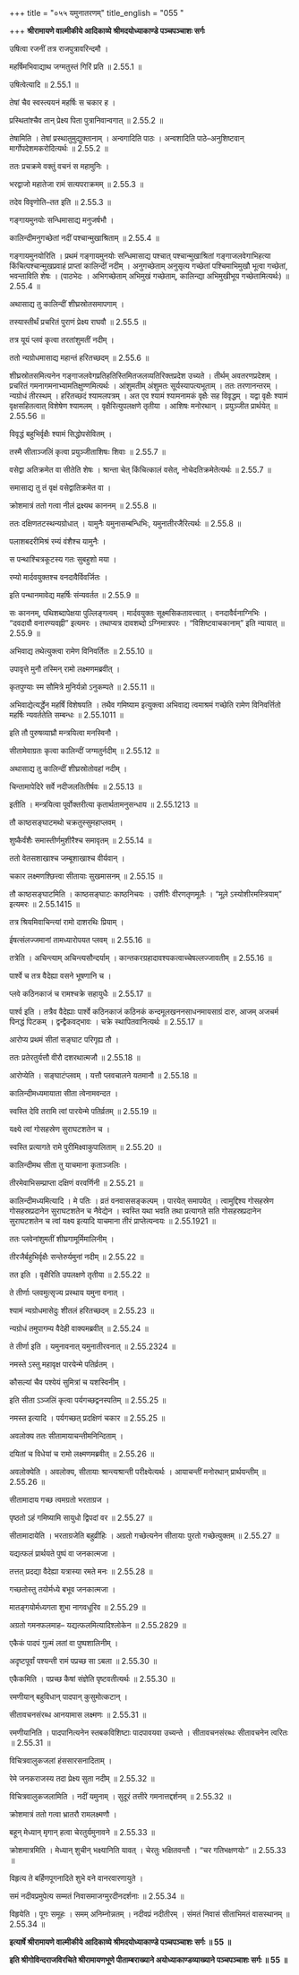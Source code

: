 +++
title = "०५५ यमुनातरणम्"
title_english = "055 "

+++
**श्रीरामायणे वाल्मीकीये आदिकाव्ये श्रीमदयोध्याकाण्डे पञ्चपञ्चाशः सर्गः**

उषित्वा रजनीं तत्र राजपुत्रावरिन्दमौ ।

महर्षिमभिवाद्याथ जग्मतुस्तं गिरिं प्रति ॥ 2.55.1 ॥

उषित्वेत्यादि ॥ 2.55.1 ॥

तेषां चैव स्वस्त्ययनं महर्षिः स चकार ह ।

प्रस्थितांश्चैव तान् प्रेक्ष्य पिता पुत्रानिवान्वगात् ॥ 2.55.2 ॥

तेषामिति । तेषां प्रस्थातुमुद्युक्तानाम् । अन्वगादिति पाठः । अन्वशादिति पाठे–अनुशिष्टवान् मार्गोपदेशमकरोदित्यर्थः ॥ 2.55.2 ॥

ततः प्रचक्रमे वक्तुं वचनं स महामुनिः ।

भरद्वाजो महातेजा रामं सत्यपराक्रमम् ॥ 2.55.3 ॥

तदेव विवृणोति–तत इति ॥ 2.55.3 ॥

गङ्गायमुनयोः सन्धिमासाद्य मनुजर्षभौ ।

कालिन्दीमनुगच्छेतां नदीं पश्चान्मुखाश्रिताम् ॥ 2.55.4 ॥

गङ्गायमुनयोरिति । प्रथमं गङ्गायमुनयोः सन्धिमासाद्य पश्चात् पश्चान्मुखाश्रितां गङ्गाजलवेगाभिहत्या किंचित्पश्चान्मुखप्रवाहं प्राप्तां कालिन्दीं नदीम् । अनुगच्छेताम् अनुसृत्य गच्छेतां पश्चिमाभिमुखौ भूत्वा गच्छेतां, भवन्ताविति शेषः । (पाठभेदः । अभिगच्छेताम् अभिमुखं गच्छेताम्, कालिन्द्या अभिमुखीभूय गच्छेतामित्यर्थः) ॥ 2.55.4 ॥

अथासाद्य तु कालिन्दीं शीघ्रस्रोतसमापगाम् ।

तस्यास्तीर्थं प्रचरितं पुराणं प्रेक्ष्य राघवौ ॥ 2.55.5 ॥

तत्र यूयं प्लवं कृत्वा तरतांशुमतीं नदीम् ।

ततो न्यग्रोधमासाद्य महान्तं हरितच्छदम् ॥ 2.55.6 ॥

शीघ्रस्रोतसमित्यनेन गङ्गाजलवेगप्रतिहतिस्तिमितजलव्यतिरिक्तप्रदेश उच्यते । तीर्थम् अवतरणप्रदेशम् । प्रचरितं गमनागमनाभ्यामतिक्षुण्णमित्यर्थः । आंशुमतीम् अंशुमतः सूर्यस्यापत्यभूताम् । ततः तरणानन्तरम् । न्यग्रोधं तीरस्थम् । हरितच्छदं श्यामलपत्रम् । अत एव श्यामं श्यामनामकं वृक्षैः सह विवृद्धम् । यद्वा वृक्षैः श्यामं वृक्षसहितत्वात् विशेषेण श्यामलम् । वृक्षैरित्युपलक्षणे तृतीया । आशिषः मनोरथान् । प्रयुञ्जीत प्रार्थयेत् ॥ 2.55.56 ॥

विवृद्धं बहुभिर्वृक्षैः श्यामं सिद्धोपसेवितम् ।

तस्मै सीताञ्जलिं कृत्वा प्रयुञ्जीताशिषःः शिवाः ॥ 2.55.7 ॥

वसेद्वा अतिक्रमेत वा सीतेति शेषः । श्रान्ता चेत् किंचित्कालं वसेत्, नोचेदतिक्रमेतेत्यर्थः ॥ 2.55.7 ॥

समासाद्य तु तं वृक्षं वसेद्वातिक्रमेत वा ।

क्रोशमात्रं ततो गत्वा नीलं द्रक्ष्यथ काननम् ॥ 2.55.8 ॥

ततः दक्षिणतटस्थन्यग्रोधात् । यामुनैः यमुनासम्बन्धिभिः, यमुनातीरजैरित्यर्थः ॥ 2.55.8 ॥

पलाशबदरीमिश्रं रम्यं वंशैश्च यामुनैः ।

स पन्थाश्चित्रकूटस्य गतः सुबहुशो मया ।

रम्यो मार्दवयुक्तश्च वनदावैर्विवर्जितः ।

इति पन्थानमावेद्य महर्षिः संन्यवर्तत ॥ 2.55.9 ॥

सः काननम्, पथिशब्दापेक्षया पुल्लिङ्गत्वम् । मार्दवयुक्तः सूक्ष्मसिकतावत्त्वात् । वनदावैर्वनाग्निभिः । “दवदावौ वनारण्यवह्नी” इत्यमरः । तथाप्यत्र दावशब्दो ऽग्निमात्रपरः । “विशिष्टवाचकानाम्” इति न्यायात् ॥ 2.55.9 ॥

अभिवाद्य तथेत्युक्त्वा रामेण विनिवर्तितः ॥ 2.55.10 ॥

उपावृत्ते मुनौ तस्मिन् रामो लक्ष्मणमब्रवीत् ।

कृतपुण्याः स्म सौमित्रे मुनिर्यन्नो ऽनुकम्पते ॥ 2.55.11 ॥

अभिवाद्येत्यर्द्धेन महर्षिं विशेषयति । तथैव गमिष्याम इत्युक्त्वा अभिवाद्य त्वमाश्रमं गच्छेति रामेण विनिवर्त्तितो महर्षिः न्यवर्ततेति सम्बन्धः ॥ 2.55.1011 ॥

इति तौ पुरुषव्याघ्रौ मन्त्रयित्वा मनस्विनौ ।

सीतामेवाग्रतः कृत्वा कालिन्दीं जग्मतुर्नदीम् ॥ 2.55.12 ॥

अथासाद्य तु कालिन्दीं शीघ्रस्रोतोवहां नदीम् ।

चिन्तामापेदिरे सर्वे नदीजलतितीर्षवः ॥ 2.55.13 ॥

इतीति । मन्त्रयित्वा पूर्वोक्तरीत्या कृतार्थतामनुसन्धाय ॥ 2.55.1213 ॥

तौ काष्ठसङ्घाटमथो चक्रतुस्सुमहाप्लवम् ।

शुष्कैर्वंशैः समास्तीर्णमुशीरैश्च समावृतम् ॥ 2.55.14 ॥

ततो वेतसशाखाश्च जम्बूशाखाश्च वीर्यवान् ।

चकार लक्ष्मणश्छित्त्वा सीतायाः सुखमासनम् ॥ 2.55.15 ॥

तौ काष्ठसङ्घाटमिति । काष्ठसङ्घाटः काष्ठनिचयः । उशीरैः वीरणतृणमूलैः । “मूले़ ऽस्योशीरमस्त्रियाम्” इत्यमरः ॥ 2.55.1415 ॥

तत्र श्रियमिवाचिन्त्यां रामो दाशरथिः प्रियाम् ।

ईषत्संलज्जमानां तामध्यारोपयत प्लवम् ॥ 2.55.16 ॥

तत्रेति । अचिन्त्याम् अचिन्त्यसौन्दर्याम् । कान्तकरग्रहादावश्यकत्वाच्चेषल्लज्जावतीम् ॥ 2.55.16 ॥

पार्श्वे च तत्र वैदेह्या वसने भूषणानि च ।

प्लवे कठिनकाजं च रामश्चक्रे सहायुधैः ॥ 2.55.17 ॥

पार्श्व इति । तत्रैव वैदेह्याः पार्श्वे कठिनकाजं कठिनकं कन्दमूलखननसाधनमायसाग्रं दारु, आजम् अजचर्म पिनद्धं पिटकम् । द्वन्द्वैकवद्भावः । चक्रे स्थापितवानित्यर्थः ॥ 2.55.17 ॥

आरोप्य प्रथमं सीतां सङ्घाट परिगृह्य तौ ।

ततः प्रतेरतुर्यत्तौ वीरौ दशरथात्मजौ ॥ 2.55.18 ॥

आरोप्येति । सङ्घाटंप्लवम् । यत्तौ प्लवचालने यतमानौ ॥ 2.55.18 ॥

कालिन्दीमध्यमायाता सीता त्वेनामवन्दत ।

स्वस्ति देवि तरामि त्वां पारयेन्मे पतिर्व्रतम् ॥ 2.55.19 ॥

यक्ष्ये त्वां गोसहस्रेण सुराघटशतेन च ।

स्वस्ति प्रत्यागते रामे पुरीमिक्ष्वाकुपालिताम् ॥ 2.55.20 ॥

कालिन्दीमथ सीता तु याचमाना कृताञ्जलिः ।

तीरमेवाभिसम्प्राप्ता दक्षिणं वरवर्णिनी ॥ 2.55.21 ॥

कालिन्दीमध्यमित्यादि । मे पतिः । व्रतं वनवाससङ्कल्पम् । पारयेत् समापयेत् । त्वामुद्दिश्य गोसहस्रेण गोसहस्रप्रदानेन सुराघटशतेन च नैवेद्येन । स्वस्ति यथा भवति तथा प्रत्यागते सति गोसहस्रप्रदानेन सुराघटशतेन च त्वां यक्ष्य इत्यादि याचमाना तीरं प्राप्तेत्यन्वयः ॥ 2.55.1921 ॥

ततः प्लवेनांशुमतीं शीघ्रगामूर्मिमालिनीम् ।

तीरजैर्बहुभिर्वृक्षैः सन्तेरुर्यमुनां नदीम् ॥ 2.55.22 ॥

तत इति । वृक्षैरिति उपलक्षणे तृतीया ॥ 2.55.22 ॥

ते तीर्णाः प्लवमुत्सृज्य प्रस्थाय यमुना वनात् ।

श्यामं न्यग्रोधमासेदुः शीतलं हरितच्छदम् ॥ 2.55.23 ॥

न्यग्रोधं तमुपागम्य वैदेही वाक्यमब्रवीत् ॥ 2.55.24 ॥

ते तीर्णा इति । यमुनावनात् यमुनातीरवनात् ॥ 2.55.2324 ॥

नमस्ते ऽस्तु महावृक्ष पारयेन्मे पतिर्व्रतम् ।

कौसल्यां चैव पश्येयं सुमित्रां च यशस्विनीम् ।

इति सीता ऽञ्जलिं कृत्वा पर्यगच्छद्वनस्पतिम् ॥ 2.55.25 ॥

नमस्त इत्यादि । पर्यगच्छत् प्रदक्षिणं चकार ॥ 2.55.25 ॥

अवलोक्य ततः सीतामायाचन्तीमनिन्दिताम् ।

दयितां च विधेयां च रामो लक्ष्मणमब्रवीत् ॥ 2.55.26 ॥

अवलोक्येति । अवलोक्य, सीतायाः श्रान्त्यश्रान्ती परीक्ष्येत्यर्थः । आयाचन्तीं मनोरथान् प्रार्थयन्तीम् ॥ 2.55.26 ॥

सीतामादाय गच्छ त्वमग्रतो भरताग्रज ।

पृष्ठतो ऽहं गमिष्यामि सायुधो द्विपदां वर ॥ 2.55.27 ॥

सीतामादायेति । भरताग्रजेति बहुव्रीहिः । अग्रतो गच्छेत्यनेन सीतायाः पुरतो गच्छेत्युक्तम् ॥ 2.55.27 ॥

यद्यत्फलं प्रार्थयते पुष्पं वा जनकात्मजा ।

तत्तत् प्रदद्या वैदेह्या यत्रास्या रमते मनः ॥ 2.55.28 ॥

गच्छतोस्तु तयोर्मध्ये बभूव जनकात्मजा ।

मातङ्गयोर्मध्यगता शुभा नागवधूरिव ॥ 2.55.29 ॥

अग्रतो गमनफलमाह– यद्यत्फलमित्यादिश्लोकेन ॥ 2.55.2829 ॥

एकैकं पादपं गुल्मं लतां वा पुष्पशालिनीम् ।

अदृष्टपूर्वां पश्यन्ती रामं पप्रच्छ सा ऽबला ॥ 2.55.30 ॥

एकैकमिति । पप्रच्छ कैषां संज्ञेति पृष्टवतीत्यर्थः ॥ 2.55.30 ॥

रमणीयान् बहुविधान् पादपान् कुसुमोत्कटान् ।

सीतावचनसंरब्ध आनयामास लक्ष्मणः ॥ 2.55.31 ॥

रमणीयानिति । पादपानित्यनेन स्तबकविशिष्टाः पादपावयवा उच्यन्ते । सीतावचनसंरब्धः सीतावचनेन त्वरितः ॥ 2.55.31 ॥

विचित्रवालुकजलां हंससारसनादिताम् ।

रेमे जनकराजस्य तदा प्रेक्ष्य सुता नदीम् ॥ 2.55.32 ॥

विचित्रवालुकजलामिति । नदीं यमुनाम् । सुदूरं तत्तीरे गमनात्तद्दर्शनम् ॥ 2.55.32 ॥

क्रोशमात्रं ततो गत्वा भ्रातरौ रामलक्ष्मणौ ।

बहून् मेध्यान् मृगान् हत्वा चेरतुर्यमुनावने ॥ 2.55.33 ॥

क्रोशमात्रमिति । मेध्यान् शुचीन् भक्ष्यानिति यावत् । चेरतुः भक्षितवन्तौ । “चर गतिभक्षणयोः” ॥ 2.55.33 ॥

विहृत्य ते बर्हिणपूगनादिते शुभे वने वानरवारणायुते ।

समं नदीवप्रमुपेत्य सम्मतं निवासमाजग्मुरदीनदर्शनाः ॥ 2.55.34 ॥

विहृयेति । पूगः समूहः । समम् अनिम्नोन्नतम् । नदीवप्रं नदीतीरम् । संमतं निवासं सीताभिमतं वासस्थानम् ॥ 2.55.34 ॥

**इत्यार्षे श्रीरामायणे वाल्मीकीये आदिकाव्ये श्रीमदयोध्याकाण्डे पञ्चपञ्चाशः सर्गः ॥ 55 ॥**

**इति श्रीगोविन्दराजविरचिते श्रीरामायणभूणे पीताम्बराख्याने अयोध्याकाण्डव्याख्याने पञ्चपञ्चाशः सर्गः ॥ 55 ॥**
